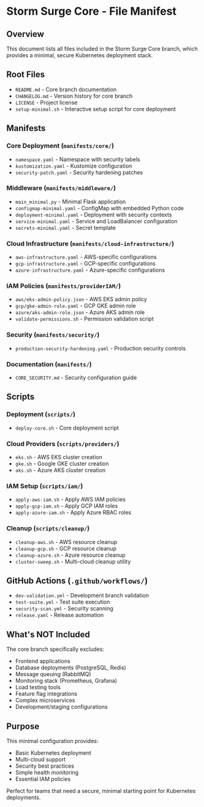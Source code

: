 # Storm Surge Core - File Manifest

## Overview

This document lists all files included in the Storm Surge Core branch, which provides a minimal, secure Kubernetes deployment stack.

## Root Files

- `README.md` - Core branch documentation
- `CHANGELOG.md` - Version history for core branch
- `LICENSE` - Project license
- `setup-minimal.sh` - Interactive setup script for core deployment

## Manifests

### Core Deployment (`manifests/core/`)
- `namespace.yaml` - Namespace with security labels
- `kustomization.yaml` - Kustomize configuration
- `security-patch.yaml` - Security hardening patches

### Middleware (`manifests/middleware/`)
- `main_minimal.py` - Minimal Flask application
- `configmap-minimal.yaml` - ConfigMap with embedded Python code
- `deployment-minimal.yaml` - Deployment with security contexts
- `service-minimal.yaml` - Service and LoadBalancer configuration
- `secrets-minimal.yaml` - Secret template

### Cloud Infrastructure (`manifests/cloud-infrastructure/`)
- `aws-infrastructure.yaml` - AWS-specific configurations
- `gcp-infrastructure.yaml` - GCP-specific configurations
- `azure-infrastructure.yaml` - Azure-specific configurations

### IAM Policies (`manifests/providerIAM/`)
- `aws/eks-admin-policy.json` - AWS EKS admin policy
- `gcp/gke-admin-role.yaml` - GCP GKE admin role
- `azure/aks-admin-role.json` - Azure AKS admin role
- `validate-permissions.sh` - Permission validation script

### Security (`manifests/security/`)
- `production-security-hardening.yaml` - Production security controls

### Documentation (`manifests/`)
- `CORE_SECURITY.md` - Security configuration guide

## Scripts

### Deployment (`scripts/`)
- `deploy-core.sh` - Core deployment script

### Cloud Providers (`scripts/providers/`)
- `eks.sh` - AWS EKS cluster creation
- `gke.sh` - Google GKE cluster creation
- `aks.sh` - Azure AKS cluster creation

### IAM Setup (`scripts/iam/`)
- `apply-aws-iam.sh` - Apply AWS IAM policies
- `apply-gcp-iam.sh` - Apply GCP IAM roles
- `apply-azure-iam.sh` - Apply Azure RBAC roles

### Cleanup (`scripts/cleanup/`)
- `cleanup-aws.sh` - AWS resource cleanup
- `cleanup-gcp.sh` - GCP resource cleanup
- `cleanup-azure.sh` - Azure resource cleanup
- `cluster-sweep.sh` - Multi-cloud cleanup utility

## GitHub Actions (`.github/workflows/`)
- `dev-validation.yml` - Development branch validation
- `test-suite.yml` - Test suite execution
- `security-scan.yml` - Security scanning
- `release.yaml` - Release automation

## What's NOT Included

The core branch specifically excludes:
- Frontend applications
- Database deployments (PostgreSQL, Redis)
- Message queuing (RabbitMQ)
- Monitoring stack (Prometheus, Grafana)
- Load testing tools
- Feature flag integrations
- Complex microservices
- Development/staging configurations

## Purpose

This minimal configuration provides:
- Basic Kubernetes deployment
- Multi-cloud support
- Security best practices
- Simple health monitoring
- Essential IAM policies

Perfect for teams that need a secure, minimal starting point for Kubernetes deployments.